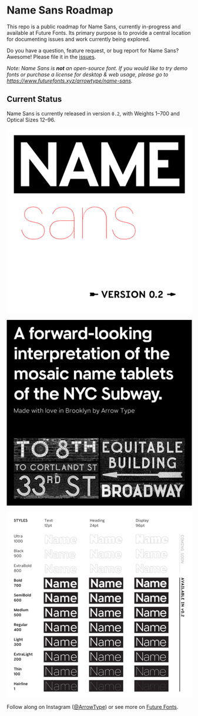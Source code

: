 # Name Sans Roadmap

This repo is a public roadmap for Name Sans, currently in-progress and available at Future Fonts. Its primary purpose is to provide a central location for documenting issues and work currently being explored.

Do you have a question, feature request, or bug report for Name Sans? Awesome! Please file it in the [issues](https://github.com/arrowtype/name-sans-roadmap/issues).

*Note: Name Sans is ***not*** an open-source font. If you would like to try demo fonts or purchase a license for desktop & web usage, please go to https://www.futurefonts.xyz/arrowtype/name-sans.*

## Current Status

Name Sans is currently released in version `0.2`, with Weights 1–700 and Optical Sizes 12–96.

![title card](images/name_sans_v02__01b-cover-may_2020.png)

![description](images/name_sans_v02__02-future-thinking.png)

![current styles](images/name_sans_v02__03-styles.png)

Follow along on Instagram ([@ArrowType](https://instagram.com/arrowtype)) or see more on [Future Fonts](https://www.futurefonts.xyz/arrowtype/name-sans).
